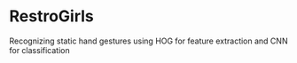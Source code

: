 # RestroGirls
Recognizing static hand gestures using HOG for feature extraction and CNN for classification
